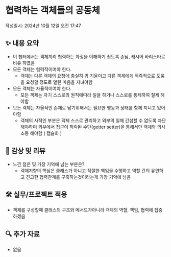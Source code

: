 # 협력하는 객체들의 공동체

작성일시: 2024년 10월 12일 오전 17:47

## ✨ 내용 요약

- 이 챕터에서는 객체끼리 협력하는 과정을 이해하기 쉽도록 손님, 캐시어 바리스타로 비유 하였음
- 모든 객체는 협력적이여야 한다.
  - 객체는 다른 객체의 요청에 충실히 귀 기울이고 다른 객체에게 적즉적으로 도움을 요청할 정도로 열린 마음을 지녀야함
- 모든 객체는 자율적이여야 한다.
  - 모든 객체는 자기 스스로의 원칙에따라 일을 하거나 스스로를 통제하여 절제 해야함
- 모든 객체는 자율적인 존재로 남기위해서는 필요한 행동과 상태를 함께 지니고 있어야함
  - 객체의 사적인 부분은 객체 스스로 관리하고 외부의 일체 간섭할 수 없도록 차단해야하며 외부에서 접근이 허락된 수단(getter setter)을 통해서만 객체와 의사소통 해야함 ( 캡슐화 )

## 📝 감상 및 리뷰

- 느낀 점은 및 가장 기억에 남는 부분은?
  - 객체지향의 핵심은 클래스가 아니고 적절한 책임을 수행하고 역할 간의 유연하고 견고한 협력관계를 구축하는것이라는게 가장 기억에 남음

## 🛠️ 실무/프로젝트 적용

- 객체를 구성할때 클래스의 구조와 메서드가아니라 객체의 역할, 책임, 협력에 집중 하겠음

## 🔍 추가 자료

- 없음
